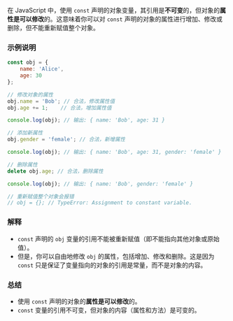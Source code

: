 在 JavaScript 中，使用 `const` 声明的对象变量，其引用是**不可变**的，但对象的**属性是可以修改**的。这意味着你可以对 `const` 声明的对象的属性进行增加、修改或删除，但不能重新赋值整个对象。

### 示例说明

```javascript
const obj = {
    name: 'Alice',
    age: 30
};

// 修改对象的属性
obj.name = 'Bob'; // 合法，修改属性值
obj.age += 1;    // 合法，增加属性值

console.log(obj); // 输出: { name: 'Bob', age: 31 }

// 添加新属性
obj.gender = 'female'; // 合法，新增属性

console.log(obj); // 输出: { name: 'Bob', age: 31, gender: 'female' }

// 删除属性
delete obj.age; // 合法，删除属性

console.log(obj); // 输出: { name: 'Bob', gender: 'female' }

// 重新赋值整个对象会报错
// obj = {}; // TypeError: Assignment to constant variable.
```

### 解释
- `const` 声明的 `obj` 变量的引用不能被重新赋值（即不能指向其他对象或原始值）。
- 但是，你可以自由地修改 `obj` 的属性，包括增加、修改和删除。这是因为 `const` 只是保证了变量指向的对象的引用是常量，而不是对象的内容。

### 总结
- 使用 `const` 声明的对象的**属性是可以修改**的。
- `const` 变量的引用不可变，但对象的内容（属性和方法）是可变的。